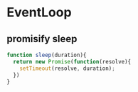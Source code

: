 # EventLoop

## promisify sleep
```js
function sleep(duration){
  return new Promise(function(resolve){
    setTimeout(resolve, duration);
  })
}
```































